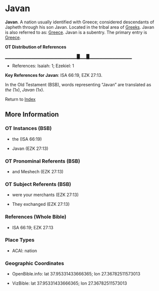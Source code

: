 # Javan
**Javan**. 
A nation usually identified with Greece; considered descendants of Japheth through his son Javan. 
Located in the tribal area of [Greeks](../../../groups/md/acai/Greek.md). 
Javan is also referred to as: 
[Greece](Greece.md). 
Javan is a subentry. The primary entry is 
[Greece](Greece.md). 


**OT Distribution of References**

▁▁▁▁▁▁▁▁▁▁▁▁▁▁▁▁▁▁▁▁▁▁█▁▁█▁▁▁▁▁▁▁▁▁▁▁▁▁
* References: Isaiah: 1; Ezekiel: 1



**Key References for Javan**: 
ISA 66:19, EZK 27:13. 


In the Old Testament (BSB), words representing “Javan” are translated as 
*the* (1x), *Javan* (1x). 




Return to [Index](00-Index.md)

## More Information

### OT Instances (BSB)

* the (ISA 66:19)

* Javan (EZK 27:13)



### OT Pronominal Referents (BSB)

* and Meshech (EZK 27:13)



### OT Subject Referents (BSB)

* were your merchants (EZK 27:13)

* They exchanged (EZK 27:13)



### References (Whole Bible)

* ISA 66:19; EZK 27:13


### Place Types

* ACAI: nation



### Geographic Coordinates

* OpenBible.info: lat 37.95331433666365; lon 27.36782511573013

* VizBible: lat 37.95331433666365; lon 27.36782511573013




